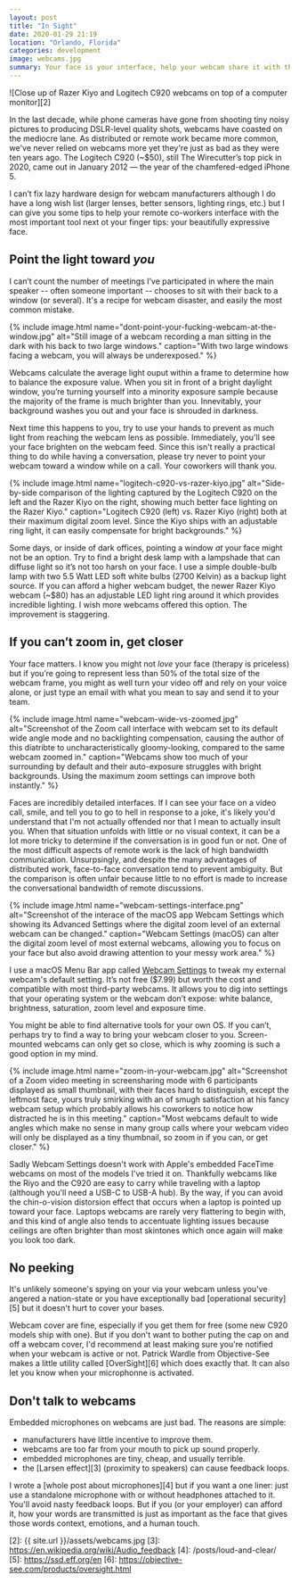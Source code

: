 ```yaml
---
layout: post
title: "In Sight"
date: 2020-01-29 21:19
location: "Orlando, Florida"
categories: development
image: webcams.jpg
summary: Your face is your interface, help your webcam share it with the world.
---
```

![Close up of Razer Kiyo and Logitech C920 webcams on top of a computer monitor][2]

In the last decade, while phone cameras have gone from shooting tiny
noisy pictures to producing DSLR-level quality shots, webcams have
coasted on the mediocre lane. As distributed or remote work became more
common, we've never relied on webcams more yet they're just as bad as
they were ten years ago. The Logitech C920 (~$50), still The Wirecutter’s top
pick in 2020, came out in January 2012 — the year of the chamfered-edged
iPhone 5.

I can’t fix lazy hardware design for webcam manufacturers although I do
have a long wish list (larger lenses, better sensors, lighting rings,
etc.) but I can give you some tips to help your remote co-workers
interface with the most important tool next ot your finger tips: your
beautifully expressive face.

## Point the light toward *you*

I can’t count the number of meetings I’ve participated in where the main
speaker -- often someone important -- chooses to sit with their back to a
window (or several). It's a recipe for webcam disaster, and easily the most
common mistake.

{% include image.html
name="dont-point-your-fucking-webcam-at-the-window.jpg"
alt="Still image of a webcam recording a man sitting in the dark with his back to two large windows."
caption="With two large windows facing a webcam, you will always be underexposed." %}

Webcams calculate the average light ouput within a frame to determine how
to balance the exposure value. When you sit in front of a bright
daylight window, you’re turning yourself into a minority exposure sample
because the majority of the frame is much brighter than you. Innevitably,
your background washes you out and your face is shrouded in darkness.

Next time this happens to you, try to use your hands to prevent as much
light from reaching the webcam lens as possible. Immediately, you'll see
your face brighten on the webcam feed. Since this isn't really a
practical thing to do while having a conversation, please try never to
point your webcam toward a window while on a call. Your coworkers will
thank you.

{% include image.html
name="logitech-c920-vs-razer-kiyo.jpg"
alt="Side-by-side comparison of the lighting captured by the Logitech C920 on the left and the Razer Kiyo on the right, showing much better face lighting on the Razer Kiyo."
caption="Logitech C920 (left) vs. Razer Kiyo (right) both at their maximum digital zoom level.
Since the Kiyo ships with an adjustable ring light, it can easily compensate for bright backgrounds." %}

Some days, or inside of dark offices, pointing a window *at* your face
might not be an option. Try to find a bright desk lamp with a lampshade
that can diffuse light so it’s not too harsh on your face. I use a
simple double-bulb lamp with two 5.5 Watt LED soft white bulbs (2700
Kelvin) as a backup light source. If you can afford a higher webcam
budget, the newer Razer Kiyo webcam (~$80) has an adjustable LED light ring
around it which provides incredible lighting. I wish more webcams
offered this option. The improvement is staggering.

## If you can’t zoom in, get closer

Your face matters. I know you might not *love* your face (therapy is
priceless) but if you’re going to represent less than 50% of the total
size of the webcam frame, you might as well turn your video off and rely
on your voice alone, or just type an email with what you mean to say and
send it to your team.

{% include image.html
name="webcam-wide-vs-zoomed.jpg"
alt="Screenshot of the Zoom call interface with webcam set to its default wide angle mode and no backlighting compensation, causing the author of this diatribte to uncharacteristically gloomy-looking,
compared to the same webcam zoomed in."
caption="Webcams show too much of your surrounding by default and their auto-exposure struggles with bright backgrounds. Using the maximum zoom settings can improve both instantly." %}

Faces are incredibly detailed interfaces. If I can see your face on a
video call, smile, and tell you to go to hell in response to a joke,
it's likely you'd understand that I'm not actually offended nor that I
mean to actually insult you. When that situation unfolds with little or
no visual context, it can be a lot more tricky to determine if the
conversation is in good fun or not. One of the most difficult aspects of
remote work is the lack of high bandwidth communication. Unsurpsingly,
and despite the many advantages of distributed work, face-to-face
conversation tend to prevent ambiguity. But the comparison is often
unfair because little to no effort is made to increase the
conversational bandwidth of remote discussions.

{% include image.html
name="webcam-settings-interface.png"
alt="Screenshot of the interace of the macOS app Webcam Settings which
showing its Advanced Settings where the digital zoom level of an external webcam
can be changed."
caption="Webcam Settings (macOS) can alter the digital zoom level of most
external webcams, allowing you to focus on your face but also avoid drawing
attention to your messy work area." %}

I use a macOS Menu Bar app called [Webcam Settings][1] to tweak my
external webcam's default setting. It’s not free ($7.99) but worth the
cost and compatible with most third-party webcams. It allows you to dig
into settings that your operating system or the webcam don’t expose:
white balance, brightness, saturation, zoom level and exposure time.

You might be able to find alternative tools for your own OS. If you
can’t, perhaps try to find a way to bring your webcam closer to you.
Screen-mounted webcams can only get so close, which is why zooming is
such a good option in my mind.

{% include image.html
name="zoom-in-your-webcam.jpg"
alt="Screenshot of a Zoom video meeting in screensharing mode with 6 participants displayed as small thumbnail, with their faces hard to distinguish, except the leftmost face, yours truly smirking
with an of smugh satisfaction at his fancy webcam setup which probably allows his coworkers
to notice how distracted he is in this meeting."
caption="Most webcams default to wide angles which make no sense in many group
calls where your webcam video will only be displayed as a tiny thumbnail, so
zoom in if you can, or get closer." %}

Sadly Webcam Settings doesn't work with Apple's embedded FaceTime
webcams on most of the models I've tried it on. Thankfully webcams like
the Riyo and the C920 are easy to carry while traveling with a laptop
(although you'll need a USB-C to USB-A hub). By the way, if you can
avoid the chin-o-vision distorsion effect that occurs when a laptop is
pointed up toward your face. Laptops webcams are rarely very flattering to
begin with, and this kind of angle also tends to accentuate lighting issues
because ceilings are often brighter than most skintones which once again will
make you look too dark.

## No peeking

It's unlikely someone's spying on your via your webcam unless you've angered
a nation-state or you have exceptionally bad [operational security][5] but it
doesn't hurt to cover your bases.

Webcam cover are fine, especially if you get them for free (some new
C920 models ship with one). But if you don't want to bother puting the
cap on and off a webcam cover, I'd recommend at least making sure you're
notified when your webcam is active or not. Patrick Wardle from
Objective-See makes a little utility called [OverSight][6] which does
exactly that. It can also let you know when your microphonne is
activated.

## Don't talk to webcams

Embedded microphones on webcams are just bad. The reasons are simple:
- manufacturers have little incentive to improve them.
- webcams are too far from your mouth to pick up sound properly.
- embedded microphones are tiny, cheap, and usually terrible.
- the [Larsen effect][3] (proximity to speakers) can cause feedback loops.

I wrote a [whole post about microphones][4] but if you want a one liner:
just use a standalone microphone with or without headphones attached to
it. You'll avoid nasty feedback loops. But if you (or your employer)
can afford it, how your words are transmitted is just as important
as the face that gives those words context, emotions, and a human touch.

[1]: https://apps.apple.com/us/app/webcam-settings/id533696630?mt=12
[2]: {{ site.url }}/assets/webcams.jpg
[3]: https://en.wikipedia.org/wiki/Audio_feedback
[4]: /posts/loud-and-clear/
[5]: https://ssd.eff.org/en
[6]: https://objective-see.com/products/oversight.html
